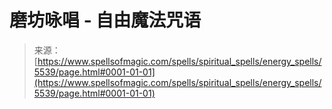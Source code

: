<!--yml

category: 未分类

date: 2024-06-12 18:39:49

-->

# 磨坊咏唱 - 自由魔法咒语

> 来源：[https://www.spellsofmagic.com/spells/spiritual_spells/energy_spells/5539/page.html#0001-01-01](https://www.spellsofmagic.com/spells/spiritual_spells/energy_spells/5539/page.html#0001-01-01)
